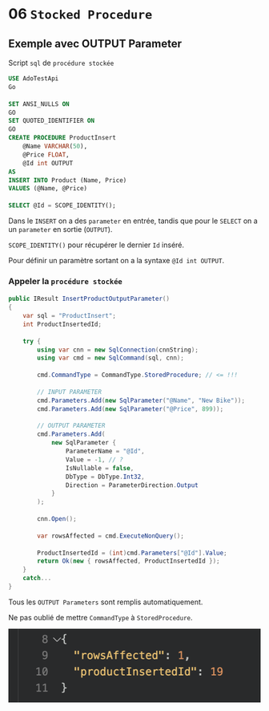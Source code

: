 # 06 `Stocked Procedure`





## Exemple avec OUTPUT Parameter

 Script `sql` de `procédure stockée`

```sql
USE AdoTestApi
Go

SET ANSI_NULLS ON
GO
SET QUOTED_IDENTIFIER ON
GO
CREATE PROCEDURE ProductInsert
	@Name VARCHAR(50),
	@Price FLOAT,
	@Id int OUTPUT
AS
INSERT INTO Product (Name, Price)
VALUES (@Name, @Price)

SELECT @Id = SCOPE_IDENTITY();
```

Dans le `INSERT` on a des `parameter` en entrée, tandis que pour le `SELECT` on a un `parameter` en sortie (`OUTPUT`).

`SCOPE_IDENTITY()` pour récupérer le dernier `Id` inséré.

Pour définir un paramètre sortant on a la syntaxe `@Id int OUTPUT`.



### Appeler la `procédure stockée`

```cs
public IResult InsertProductOutputParameter()
{
    var sql = "ProductInsert";
    int ProductInsertedId;
    
    try {
        using var cnn = new SqlConnection(cnnString);
        using var cmd = new SqlCommand(sql, cnn);

        cmd.CommandType = CommandType.StoredProcedure; // <= !!!
		
        // INPUT PARAMETER
        cmd.Parameters.Add(new SqlParameter("@Name", "New Bike"));
        cmd.Parameters.Add(new SqlParameter("@Price", 899));
        
        // OUTPUT PARAMETER
        cmd.Parameters.Add(
            new SqlParameter {
                ParameterName = "@Id",
                Value = -1, // ?
                IsNullable = false,
                DbType = DbType.Int32,
                Direction = ParameterDirection.Output
            }
        );
        
        cnn.Open();
            
        var rowsAffected = cmd.ExecuteNonQuery();
        
        ProductInsertedId = (int)cmd.Parameters["@Id"].Value;
        return Ok(new { rowsAffected, ProductInsertedId });
    }
    catch...
}
```

Tous les `OUTPUT Parameters` sont remplis automatiquement.

Ne pas oublié de mettre `CommandType` à `StoredProcedure`.

<img src="assets/api-result-stored-procedure-tni.png" alt="api-result-stored-procedure-tni" style="zoom:50%;" />

